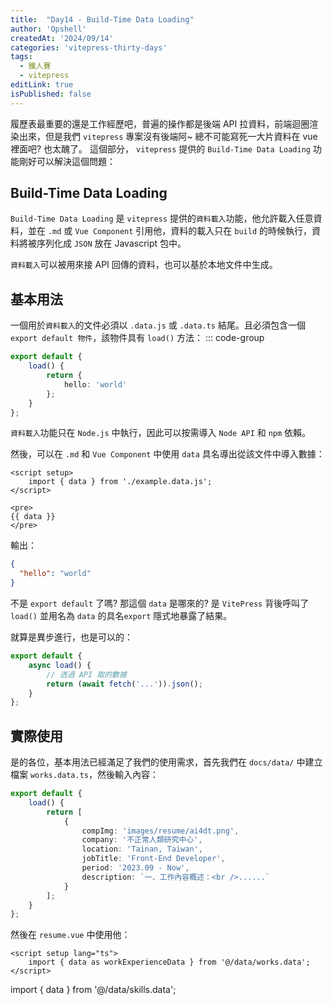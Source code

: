 ```yaml
---
title:  "Day14 - Build-Time Data Loading"
author: 'Opshell'
createdAt: '2024/09/14'
categories: 'vitepress-thirty-days'
tags:
  - 鐵人賽
  - vitepress
editLink: true
isPublished: false
---
```


履歷表最重要的還是工作經歷吧，普遍的操作都是後端 API 拉資料，前端迴圈渲染出來，但是我們 `vitepress` 專案沒有後端阿~ 總不可能寫死一大片資料在 vue 裡面吧? 也太醜了。
這個部分， `vitepress` 提供的 `Build-Time Data Loading` 功能剛好可以解決這個問題：

## Build-Time Data Loading
`Build-Time Data Loading` 是 `vitepress` 提供的`資料載入`功能，他允許載入任意資料，並在 `.md` 或 `Vue Component` 引用他，資料的載入只在 `build` 的時候執行，資料將被序列化成 `JSON` 放在 Javascript 包中。

`資料載入`可以被用來接 API 回傳的資料，也可以基於本地文件中生成。

## 基本用法
一個用於`資料載入`的文件必須以 `.data.js` 或 `.data.ts` 結尾。且必須包含一個 `export default 物件`，該物件具有 `load()` 方法：
::: code-group
```ts [example.data.ts]
export default {
    load() {
        return {
            hello: 'world'
        };
    }
};
```
`資料載入`功能只在 `Node.js` 中執行，因此可以按需導入 `Node API` 和 `npm` 依賴。

然後，可以在 `.md` 和 `Vue Component` 中使用 `data` 具名導出從該文件中導入數據：
```vue
<script setup>
    import { data } from './example.data.js';
</script>

<pre>
{{ data }}
</pre>
```
輸出：
```json
{
  "hello": "world"
}
```
不是 `export default` 了嗎? 那這個 `data` 是哪來的?
是 `VitePress` 背後呼叫了 `load()` 並用名為 `data` 的具名`export` 隱式地暴露了結果。

就算是異步進行，也是可以的：
```ts
export default {
    async load() {
        // 透過 API 取的數據
        return (await fetch('...')).json();
    }
};
```

## 實際使用
是的各位，基本用法已經滿足了我們的使用需求，首先我們在 `docs/data/` 中建立檔案 `works.data.ts`，然後輸入內容：
```ts
export default {
    load() {
        return [
            {
                compImg: 'images/resume/ai4dt.png',
                company: '不正常人類研究中心',
                location: 'Tainan, Taiwan',
                jobTitle: 'Front-End Developer',
                period: '2023.09 - Now',
                description: `一、工作內容概述：<br />......`
            }
        ];
    }
};
```

然後在 `resume.vue` 中使用他：
```vue
<script setup lang="ts">
    import { data as workExperienceData } from '@/data/works.data';
</script>
```

 import { data } from '@/data/skills.data';
